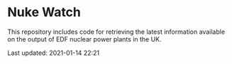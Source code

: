 # Nuke Watch

This repository includes code for retrieving the latest information available on the output of EDF nuclear power plants in the UK.

Last updated: 2021-01-14 22:21
